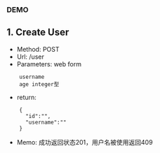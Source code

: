 ### DEMO
## 1. Create User
* Method: POST
* Url: /user
* Parameters: web form
```
    username
    age integer型
```
* return:
```
    {
      "id":"",
      "username":""
    }
```
* Memo: 成功返回状态201，用户名被使用返回409
